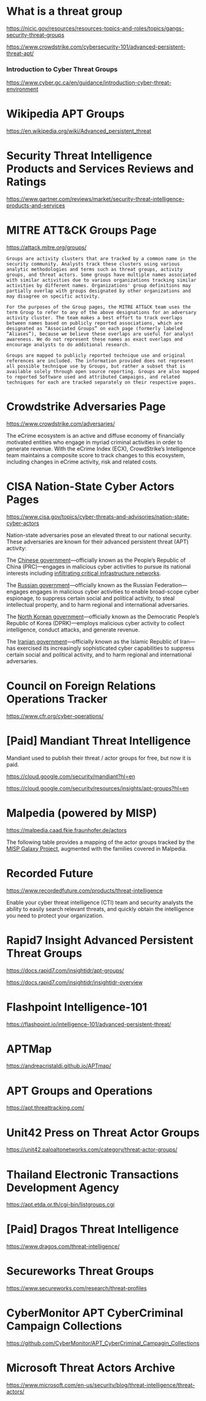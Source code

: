 # What is a threat group
https://nicic.gov/resources/resources-topics-and-roles/topics/gangs-security-threat-groups

https://www.crowdstrike.com/cybersecurity-101/advanced-persistent-threat-apt/

### Introduction to Cyber Threat Groups

https://www.cyber.gc.ca/en/guidance/introduction-cyber-threat-environment

# Wikipedia APT Groups

https://en.wikipedia.org/wiki/Advanced_persistent_threat

# Security Threat Intelligence Products and Services Reviews and Ratings

https://www.gartner.com/reviews/market/security-threat-intelligence-products-and-services

# MITRE ATT&CK Groups Page

https://attack.mitre.org/groups/

```
Groups are activity clusters that are tracked by a common name in the security community. Analysts track these clusters using various analytic methodologies and terms such as threat groups, activity groups, and threat actors. Some groups have multiple names associated with similar activities due to various organizations tracking similar activities by different names. Organizations' group definitions may partially overlap with groups designated by other organizations and may disagree on specific activity.

For the purposes of the Group pages, the MITRE ATT&CK team uses the term Group to refer to any of the above designations for an adversary activity cluster. The team makes a best effort to track overlaps between names based on publicly reported associations, which are designated as “Associated Groups” on each page (formerly labeled “Aliases”), because we believe these overlaps are useful for analyst awareness. We do not represent these names as exact overlaps and encourage analysts to do additional research.

Groups are mapped to publicly reported technique use and original references are included. The information provided does not represent all possible technique use by Groups, but rather a subset that is available solely through open source reporting. Groups are also mapped to reported Software used and attributed Campaigns, and related techniques for each are tracked separately on their respective pages.
```

# Crowdstrike Adversaries Page

https://www.crowdstrike.com/adversaries/

The eCrime ecosystem is an active and diffuse economy of financially motivated entities who engage in myriad criminal activities in order to generate revenue. With the eCrime Index (ECX), CrowdStrike’s Intelligence team maintains a composite score to track changes to this ecosystem, including changes in eCrime activity, risk and related costs.

# CISA Nation-State Cyber Actors Pages

https://www.cisa.gov/topics/cyber-threats-and-advisories/nation-state-cyber-actors

Nation-state adversaries pose an elevated threat to our national security. These adversaries are known for their advanced persistent threat (APT) activity:

The [Chinese government](https://www.cisa.gov/topics/cyber-threats-and-advisories/nation-state-cyber-actors/china)—officially known as the People’s Republic of China (PRC)—engages in malicious cyber activities to pursue its national interests including [infiltrating critical infrastructure networks](https://www.cisa.gov/news-events/cybersecurity-advisories/aa23-144a).

The [Russian government](https://www.cisa.gov/topics/cyber-threats-and-advisories/advanced-persistent-threats/russia)—officially known as the Russian Federation—engages engages in malicious cyber activities to enable broad-scope cyber espionage, to suppress certain social and political activity, to steal intellectual property, and to harm regional and international adversaries.

The [North Korean government](https://www.cisa.gov/topics/cyber-threats-and-advisories/advanced-persistent-threats/north-korea)—officially known as the Democratic People’s Republic of Korea (DPRK)—employs malicious cyber activity to collect intelligence, conduct attacks, and generate revenue.

The [Iranian government](https://www.cisa.gov/topics/cyber-threats-and-advisories/advanced-persistent-threats/iran)—officially known as the Islamic Republic of Iran—has exercised its increasingly sophisticated cyber capabilities to suppress certain social and political activity, and to harm regional and international adversaries.

# Council on Foreign Relations Operations Tracker

https://www.cfr.org/cyber-operations/

# [Paid] Mandiant Threat Intelligence

Mandiant used to publish their threat / actor groups for free, but now it is paid.

https://cloud.google.com/security/mandiant?hl=en

https://cloud.google.com/security/resources/insights/apt-groups?hl=en

# Malpedia (powered by MISP)

https://malpedia.caad.fkie.fraunhofer.de/actors

The following table provides a mapping of the actor groups tracked by the [MISP Galaxy Project](https://github.com/MISP/misp-galaxy), augmented with the families covered in Malpedia.

# Recorded Future 

https://www.recordedfuture.com/products/threat-intelligence

Enable your cyber threat intelligence (CTI) team and security analysts the ability to easily search relevant threats, and quickly obtain the intelligence you need to protect your organization.

# Rapid7 Insight Advanced Persistent Threat Groups

https://docs.rapid7.com/insightidr/apt-groups/

https://docs.rapid7.com/insightidr/insightidr-overview

# Flashpoint Intelligence-101

https://flashpoint.io/intelligence-101/advanced-persistent-threat/

# APTMap

https://andreacristaldi.github.io/APTmap/

# APT Groups and Operations

https://apt.threattracking.com/

# Unit42 Press on Threat Actor Groups

https://unit42.paloaltonetworks.com/category/threat-actor-groups/

# Thailand Electronic Transactions Development Agency

https://apt.etda.or.th/cgi-bin/listgroups.cgi

# [Paid] Dragos Threat Intelligence

https://www.dragos.com/threat-intelligence/

# Secureworks Threat Groups

https://www.secureworks.com/research/threat-profiles

# CyberMonitor APT CyberCriminal Campaign Collections

https://github.com/CyberMonitor/APT_CyberCriminal_Campagin_Collections

# Microsoft Threat Actors Archive 

https://www.microsoft.com/en-us/security/blog/threat-intelligence/threat-actors/
